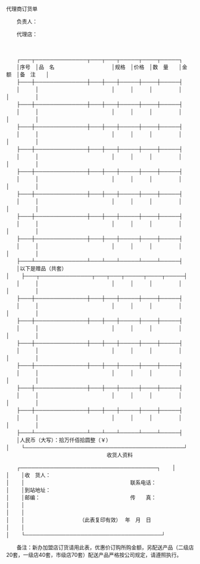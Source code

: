 



代理商订货单



 

　　负责人：

　　代理店：

　　


　　┌───┬──────────────┬───┬───┬─────┬────┬─────┐
　　│序号　│品　名　　　　　　　　　　　│规格　│价格　│数　量　　│金　额　│备　注　　│
　　├───┼──────────────┼───┼───┼─────┼────┼─────┤
　　│　　　│　　　　　　　　　　　　　　│　　　│　　　│　　　　　│　　　　│　　　　　│
　　├───┼──────────────┼───┼───┼─────┼────┼─────┤
　　│　　　│　　　　　　　　　　　　　　│　　　│　　　│　　　　　│　　　　│　　　　　│
　　├───┼──────────────┼───┼───┼─────┼────┼─────┤
　　│　　　│　　　　　　　　　　　　　　│　　　│　　　│　　　　　│　　　　│　　　　　│
　　├───┼──────────────┼───┼───┼─────┼────┼─────┤
　　│　　　│　　　　　　　　　　　　　　│　　　│　　　│　　　　　│　　　　│　　　　　│
　　├───┼──────────────┼───┼───┼─────┼────┼─────┤
　　│　　　│　　　　　　　　　　　　　　│　　　│　　　│　　　　　│　　　　│　　　　　│
　　├───┼──────────────┼───┼───┼─────┼────┼─────┤
　　│　　　│　　　　　　　　　　　　　　│　　　│　　　│　　　　　│　　　　│　　　　　│
　　├───┼──────────────┼───┼───┼─────┼────┼─────┤
　　│　　　│　　　　　　　　　　　　　　│　　　│　　　│　　　　　│　　　　│　　　　　│
　　├───┼──────────────┼───┼───┼─────┼────┼─────┤
　　│　　　│　　　　　　　　　　　　　　│　　　│　　　│　　　　　│　　　　│　　　　　│
　　├───┴──────────────┴───┴───┴─────┴────┴─────┤
　　│以下是赠品（共套）　　　　　　　　　　　　　　　　　　　　　　　　　　　　　　　　　　│
　　├───┬──────────────┬───┬───┬─────┬────┬─────┤
　　│　　　│　　　　　　　　　　　　　　│　　　│　　　│　　　　　│　　　　│　　　　　│
　　├───┼──────────────┼───┼───┼─────┼────┼─────┤
　　│　　　│　　　　　　　　　　　　　　│　　　│　　　│　　　　　│　　　　│　　　　　│
　　├───┼──────────────┼───┼───┼─────┼────┼─────┤
　　│　　　│　　　　　　　　　　　　　　│　　　│　　　│　　　　　│　　　　│　　　　　│
　　├───┼──────────────┼───┼───┼─────┼────┼─────┤
　　│　　　│　　　　　　　　　　　　　　│　　　│　　　│　　　　　│　　　　│　　　　　│
　　├───┼──────────────┼───┼───┼─────┼────┼─────┤
　　│　　　│　　　　　　　　　　　　　　│　　　│　　　│　　　　　│　　　　│　　　　　│
　　├───┼──────────────┼───┼───┼─────┼────┼─────┤
　　│　　　│　　　　　　　　　　　　　　│　　　│　　　│　　　　　│　　　　│　　　　　│
　　├───┼──────────────┼───┼───┼─────┼────┼─────┤
　　│　　　│　　　　　　　　　　　　　　│　　　│　　　│　　　　　│　　　　│　　　　　│
　　├───┴──────────────┴───┴───┴─────┴────┴─────┤
　　│人民币（大写）：拾万仟佰拾圆整（￥）　　　　　　　　　　　　　　　　　　　　　　　　　│
　　└───────────────────────────────────────────┘
　　
　　　　　　　　　　　　　　　　　收货人资料


　　┌─────────────────────────────────────┐
　　│　　　　　　　　　　　　　　　　　　　　　　　　　　　　　　　　　　　　　│
　　│收　货人：　　　　　　　　　　　　　　　　　　　　　　　　　　　　　　　　│
　　│　　　　　　　　　　　　　　　　　　　　 联系电话：　　　　　　　　　　　 │
　　│到站地址：　　　　　　　　　　　　　　　　　　　　　　　　　　　　　　　　│
　　│邮编：　　　　　　　　　　　　　　　　　 传　　真：　　　　　　　　　　　 │
　　│　　　　　　　　　　　　　　　　　　　　　　　　　　　　　　　　　　　　　│
　　│　　　　　　　　　　　　　　　　　　　　　　　　　　　　　　　　　　　　　│
　　│　　　　　　　　　　　（此表复印有效）　 年　月　日　　　　　　　　　　　 │
　　│　　　　　　　　　　　　　　　　　　　　　　　　　　　　　　　　　　　　　│
　　└─────────────────────────────────────┘
　　


　　备注：新办加盟店订货请用此表，优惠价订购所购金额，另配送产品（二级店20套，一级店40套，市级店70套）配送产品严格按公司规定，请遵照执行。
